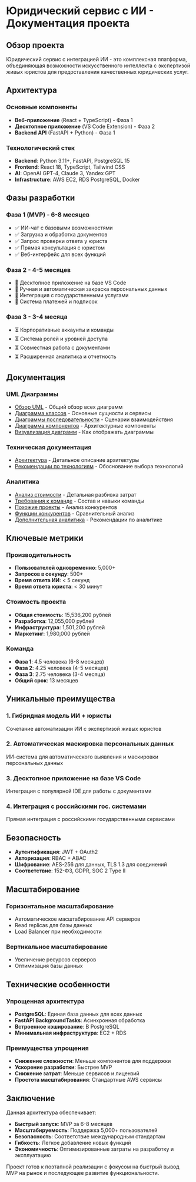 # Юридический сервис с ИИ - Документация проекта

## Обзор проекта

Юридический сервис с интеграцией ИИ - это комплексная платформа, объединяющая возможности искусственного интеллекта с экспертизой живых юристов для предоставления качественных юридических услуг.

## Архитектура

### Основные компоненты
- **Веб-приложение** (React + TypeScript) - Фаза 1
- **Десктопное приложение** (VS Code Extension) - Фаза 2
- **Backend API** (FastAPI + Python) - Фаза 1

### Технологический стек
- **Backend**: Python 3.11+, FastAPI, PostgreSQL 15
- **Frontend**: React 18, TypeScript, Tailwind CSS
- **AI**: OpenAI GPT-4, Claude 3, Yandex GPT
- **Infrastructure**: AWS EC2, RDS PostgreSQL, Docker

## Фазы разработки

### Фаза 1 (MVP) - 6-8 месяцев
- ✅ ИИ-чат с базовыми возможностями
- ✅ Загрузка и обработка документов
- ✅ Запрос проверки ответа у юриста
- ✅ Прямая консультация с юристом
- ✅ Веб-интерфейс для всех функций

### Фаза 2 - 4-5 месяцев
- 🔄 Десктопное приложение на базе VS Code
- 🔄 Ручная и автоматическая закраска персональных данных
- 🔄 Интеграция с государственными услугами
- 🔄 Система платежей и подписок

### Фаза 3 - 3-4 месяца
- ⏳ Корпоративные аккаунты и команды
- ⏳ Система ролей и уровней доступа
- ⏳ Совместная работа с документами
- ⏳ Расширенная аналитика и отчетность

## Документация

### UML Диаграммы
- [Обзор UML](docs/uml-overview.md) - Общий обзор всех диаграмм
- [Диаграмма классов](docs/uml-class-diagram.md) - Основные сущности и сервисы
- [Диаграммы последовательности](docs/uml-sequence-diagrams.md) - Сценарии взаимодействия
- [Диаграмма компонентов](docs/uml-component-diagram.md) - Архитектурные компоненты
- [Визуализация диаграмм](docs/uml-diagram-visualization.md) - Как отображать диаграммы

### Техническая документация
- [Архитектура](docs/architecture.md) - Детальное описание архитектуры
- [Рекомендации по технологиям](docs/technology-recommendations.md) - Обоснование выбора технологий

### Аналитика
- [Анализ стоимости](analytics/project-costs.md) - Детальная разбивка затрат
- [Требования к команде](analytics/team-requirements.md) - Состав и навыки команды
- [Похожие проекты](analytics/similar-projects.md) - Анализ конкурентов
- [Функции конкурентов](analytics/competitor-features.md) - Сравнительный анализ
- [Дополнительная аналитика](analytics/additional-analytics.md) - Рекомендации по аналитике

## Ключевые метрики

### Производительность
- **Пользователей одновременно**: 5,000+
- **Запросов в секунду**: 500+
- **Время ответа ИИ**: < 5 секунд
- **Время ответа юриста**: < 30 минут

### Стоимость проекта
- **Общая стоимость**: 15,536,200 рублей
- **Разработка**: 12,055,000 рублей
- **Инфраструктура**: 1,501,200 рублей
- **Маркетинг**: 1,980,000 рублей

### Команда
- **Фаза 1**: 4.5 человека (6-8 месяцев)
- **Фаза 2**: 4.25 человека (4-5 месяцев)
- **Фаза 3**: 2.75 человека (3-4 месяца)
- **Общий срок**: 13 месяцев

## Уникальные преимущества

### 1. Гибридная модель ИИ + юристы
Сочетание автоматизации ИИ с экспертизой живых юристов

### 2. Автоматическая маскировка персональных данных
ИИ-система для автоматического выявления и маскировки персональных данных

### 3. Десктопное приложение на базе VS Code
Интеграция с популярной IDE для работы с документами

### 4. Интеграция с российскими гос. системами
Прямая интеграция с российскими государственными сервисами

## Безопасность

- **Аутентификация**: JWT + OAuth2
- **Авторизация**: RBAC + ABAC
- **Шифрование**: AES-256 для данных, TLS 1.3 для соединений
- **Соответствие**: 152-ФЗ, GDPR, SOC 2 Type II

## Масштабирование

### Горизонтальное масштабирование
- Автоматическое масштабирование API серверов
- Read replicas для базы данных
- Load Balancer при необходимости

### Вертикальное масштабирование
- Увеличение ресурсов серверов
- Оптимизация базы данных

## Технические особенности

### Упрощенная архитектура
- **PostgreSQL**: Единая база данных для всех данных
- **FastAPI BackgroundTasks**: Асинхронная обработка
- **Встроенное кэширование**: В PostgreSQL
- **Минимальная инфраструктура**: EC2 + RDS

### Преимущества упрощения
- **Снижение сложности**: Меньше компонентов для поддержки
- **Ускорение разработки**: Быстрее MVP
- **Снижение затрат**: Меньше сервисов и лицензий
- **Простота масштабирования**: Стандартные AWS сервисы

## Заключение

Данная архитектура обеспечивает:
- **Быстрый запуск**: MVP за 6-8 месяцев
- **Масштабируемость**: Поддержка 5,000+ пользователей
- **Безопасность**: Соответствие международным стандартам
- **Гибкость**: Легкое добавление новых функций
- **Экономичность**: Оптимизированные затраты на разработку и эксплуатацию

Проект готов к поэтапной реализации с фокусом на быстрый вывод MVP на рынок и последующее развитие функциональности.
